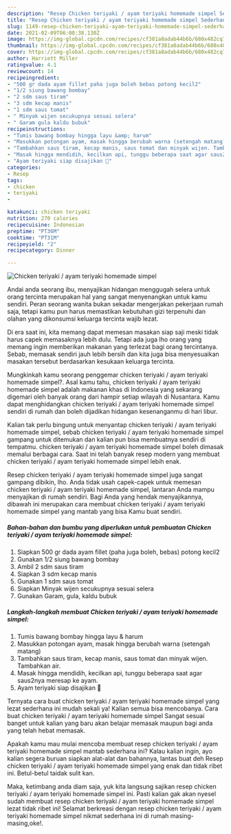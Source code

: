 ```yaml
---
description: "Resep Chicken teriyaki / ayam teriyaki homemade simpel Sederhana dan Mudah Dibuat"
title: "Resep Chicken teriyaki / ayam teriyaki homemade simpel Sederhana dan Mudah Dibuat"
slug: 1149-resep-chicken-teriyaki-ayam-teriyaki-homemade-simpel-sederhana-dan-mudah-dibuat
date: 2021-02-09T06:08:38.130Z
image: https://img-global.cpcdn.com/recipes/cf381a8adab44b6b/680x482cq70/chicken-teriyaki-ayam-teriyaki-homemade-simpel-foto-resep-utama.jpg
thumbnail: https://img-global.cpcdn.com/recipes/cf381a8adab44b6b/680x482cq70/chicken-teriyaki-ayam-teriyaki-homemade-simpel-foto-resep-utama.jpg
cover: https://img-global.cpcdn.com/recipes/cf381a8adab44b6b/680x482cq70/chicken-teriyaki-ayam-teriyaki-homemade-simpel-foto-resep-utama.jpg
author: Harriett Miller
ratingvalue: 4.1
reviewcount: 14
recipeingredient:
- "500 gr dada ayam fillet paha juga boleh bebas potong kecil2"
- "1/2 siung bawang bombay"
- "2 sdm saus tiram"
- "3 sdm kecap manis"
- "1 sdm saus tomat"
- " Minyak wijen secukupnya sesuai selera"
- " Garam gula kaldu bubuk"
recipeinstructions:
- "Tumis bawang bombay hingga layu &amp; harum"
- "Masukkan potongan ayam, masak hingga berubah warna (setengah matang)"
- "Tambahkan saus tiram, kecap manis, saus tomat dan minyak wijen. Tambahkan air."
- "Masak hingga mendidih, kecilkan api, tunggu beberapa saat agar saus2nya meresap ke ayam."
- "Ayam teriyaki siap disajikan 🤗"
categories:
- Resep
tags:
- chicken
- teriyaki
- 

katakunci: chicken teriyaki  
nutrition: 270 calories
recipecuisine: Indonesian
preptime: "PT36M"
cooktime: "PT31M"
recipeyield: "2"
recipecategory: Dinner

---
```



![Chicken teriyaki / ayam teriyaki homemade simpel](https://img-global.cpcdn.com/recipes/cf381a8adab44b6b/680x482cq70/chicken-teriyaki-ayam-teriyaki-homemade-simpel-foto-resep-utama.jpg)

Andai anda seorang ibu, menyajikan hidangan menggugah selera untuk orang tercinta merupakan hal yang sangat menyenangkan untuk kamu sendiri. Peran seorang  wanita bukan sekadar mengerjakan pekerjaan rumah saja, tetapi kamu pun harus memastikan kebutuhan gizi terpenuhi dan olahan yang dikonsumsi keluarga tercinta wajib lezat.

Di era  saat ini, kita memang dapat memesan masakan siap saji meski tidak harus capek memasaknya lebih dulu. Tetapi ada juga lho orang yang memang ingin memberikan makanan yang terlezat bagi orang tercintanya. Sebab, memasak sendiri jauh lebih bersih dan kita juga bisa menyesuaikan masakan tersebut berdasarkan kesukaan keluarga tercinta. 



Mungkinkah kamu seorang penggemar chicken teriyaki / ayam teriyaki homemade simpel?. Asal kamu tahu, chicken teriyaki / ayam teriyaki homemade simpel adalah makanan khas di Indonesia yang sekarang digemari oleh banyak orang dari hampir setiap wilayah di Nusantara. Kamu dapat menghidangkan chicken teriyaki / ayam teriyaki homemade simpel sendiri di rumah dan boleh dijadikan hidangan kesenanganmu di hari libur.

Kalian tak perlu bingung untuk menyantap chicken teriyaki / ayam teriyaki homemade simpel, sebab chicken teriyaki / ayam teriyaki homemade simpel gampang untuk ditemukan dan kalian pun bisa membuatnya sendiri di tempatmu. chicken teriyaki / ayam teriyaki homemade simpel boleh dimasak memalui berbagai cara. Saat ini telah banyak resep modern yang membuat chicken teriyaki / ayam teriyaki homemade simpel lebih enak.

Resep chicken teriyaki / ayam teriyaki homemade simpel juga sangat gampang dibikin, lho. Anda tidak usah capek-capek untuk memesan chicken teriyaki / ayam teriyaki homemade simpel, lantaran Anda mampu menyajikan di rumah sendiri. Bagi Anda yang hendak menyajikannya, dibawah ini merupakan cara membuat chicken teriyaki / ayam teriyaki homemade simpel yang mantab yang bisa Kamu buat sendiri.

<!--inarticleads1-->

##### Bahan-bahan dan bumbu yang diperlukan untuk pembuatan Chicken teriyaki / ayam teriyaki homemade simpel:

1. Siapkan 500 gr dada ayam fillet (paha juga boleh, bebas) potong kecil2
1. Gunakan 1/2 siung bawang bombay
1. Ambil 2 sdm saus tiram
1. Siapkan 3 sdm kecap manis
1. Gunakan 1 sdm saus tomat
1. Siapkan  Minyak wijen secukupnya sesuai selera
1. Gunakan  Garam, gula, kaldu bubuk




<!--inarticleads2-->

##### Langkah-langkah membuat Chicken teriyaki / ayam teriyaki homemade simpel:

1. Tumis bawang bombay hingga layu &amp; harum
1. Masukkan potongan ayam, masak hingga berubah warna (setengah matang)
1. Tambahkan saus tiram, kecap manis, saus tomat dan minyak wijen. Tambahkan air.
1. Masak hingga mendidih, kecilkan api, tunggu beberapa saat agar saus2nya meresap ke ayam.
1. Ayam teriyaki siap disajikan 🤗




Ternyata cara buat chicken teriyaki / ayam teriyaki homemade simpel yang lezat sederhana ini mudah sekali ya! Kalian semua bisa mencobanya. Cara buat chicken teriyaki / ayam teriyaki homemade simpel Sangat sesuai banget untuk kalian yang baru akan belajar memasak maupun bagi anda yang telah hebat memasak.

Apakah kamu mau mulai mencoba membuat resep chicken teriyaki / ayam teriyaki homemade simpel mantab sederhana ini? Kalau kalian ingin, ayo kalian segera buruan siapkan alat-alat dan bahannya, lantas buat deh Resep chicken teriyaki / ayam teriyaki homemade simpel yang enak dan tidak ribet ini. Betul-betul taidak sulit kan. 

Maka, ketimbang anda diam saja, yuk kita langsung sajikan resep chicken teriyaki / ayam teriyaki homemade simpel ini. Pasti kalian gak akan nyesel sudah membuat resep chicken teriyaki / ayam teriyaki homemade simpel lezat tidak ribet ini! Selamat berkreasi dengan resep chicken teriyaki / ayam teriyaki homemade simpel nikmat sederhana ini di rumah masing-masing,oke!.

